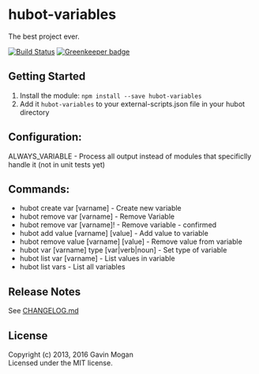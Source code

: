 # hubot-variables

The best project ever.

[![Build Status](https://travis-ci.org/halkeye/hubot-variables.png)](https://travis-ci.org/halkeye/hubot-variables) [![Greenkeeper badge](https://badges.greenkeeper.io/halkeye/hubot-variables.svg)](https://greenkeeper.io/)

## Getting Started

1. Install the module: `npm install --save hubot-variables`
2. Add it `hubot-variables` to your external-scripts.json file in your hubot directory

## Configuration:

ALWAYS_VARIABLE - Process all output instead of modules that specificlly handle it (not in unit tests yet)

## Commands:

* hubot create var [varname] - Create new variable
* hubot remove var [varname] - Remove Variable
* hubot remove var [varname]! - Remove variable - confirmed
* hubot add value [varname] [value] - Add value to variable
* hubot remove value [varname] [value] - Remove value from variable
* hubot var [varname] type [var|verb|noun] - Set type of variable
* hubot list var [varname] - List values in variable
* hubot list vars - List all variables

## Release Notes

See [CHANGELOG.md](CHANGELOG.md)

## License
Copyright (c) 2013, 2016 Gavin Mogan  
Licensed under the MIT license.
